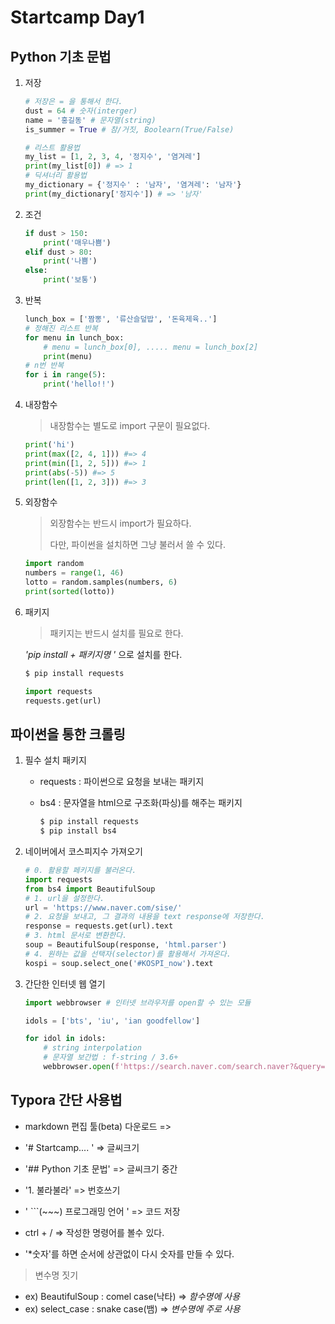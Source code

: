 # Startcamp Day1

## Python 기초 문법

1. 저장

   ```python
   # 저장은 = 을 통해서 한다.
   dust = 64 # 숫자(interger)
   name = '홍길동' # 문자열(string)
   is_summer = True # 참/거짓, Boolearn(True/False)
   
   # 리스트 활용법
   my_list = [1, 2, 3, 4, '정지수', '염겨레']
   print(my_list[0]) # => 1
   # 딕셔너리 활용법
   my_dictionary = {'정지수' : '남자', '염겨레': '남자'}
   print(my_dictionary['정지수']) # => '남자'
   
   ```

   

2. 조건

   ```python
   if dust > 150:
       print('매우나쁨')
   elif dust > 80:
       print('나쁨')
   else:
       print('보통')
   ```

   

3. 반복

   ```python
   lunch_box = ['짬뽕', '류산슬덮밥', '돈육제육..']
   # 정해진 리스트 반복
   for menu in lunch_box:
       # menu = lunch_box[0], ..... menu = lunch_box[2]
       print(menu)
   # n번 반복
   for i in range(5):
       print('hello!!')
   ```

4. 내장함수

   > 내장함수는 별도로 import 구문이 필요없다.

   ```python
   print('hi')
   print(max([2, 4, 1])) #=> 4
   print(min([1, 2, 5])) #=> 1
   print(abs(-5)) #=> 5
   print(len([1, 2, 3])) #=> 3
   ```



5. 외장함수

   > 외장함수는 반드시 import가 필요하다.
   >
   > 다만, 파이썬을 설치하면 그냥 불러서 쓸 수 있다.

   ```python
   import random
   numbers = range(1, 46)
   lotto = random.samples(numbers, 6)
   print(sorted(lotto))
   ```
   
   
   
6. 패키지

   > 패키지는 반드시 설치를 필요로 한다.

   *'pip install + 패키지명 '* 으로 설치를 한다.

   ```bash
   $ pip install requests
   ```

   ```python
   import requests
   requests.get(url)
   ```
   
   
   
## 파이썬을 통한 크롤링

1. 필수 설치 패키지
   
   * requests : 파이썬으로 요청을 보내는 패키지
     
   * bs4 : 문자열을 html으로 구조화(파싱)를 해주는 패키지
     
     ```bash
     $ pip install requests
     $ pip install bs4
     ```
   
2. 네이버에서 코스피지수 가져오기
   
   ```python
   # 0. 활용할 페키지를 불러온다.
   import requests
   from bs4 import BeautifulSoup
   # 1. url을 설정한다.
   url = 'https://www.naver.com/sise/'
   # 2. 요청을 보내고, 그 결과의 내용을 text response에 저장한다.
   response = requests.get(url).text
   # 3. html 문서로 변환한다.
   soup = BeautifulSoup(response, 'html.parser')
   # 4. 원하는 값을 선택자(selector)를 활용해서 가져온다.
   kospi = soup.select_one('#KOSPI_now').text
   ```
   
3. 간단한 인터넷 웹 열기

   ```python
   import webbrowser # 인터넷 브라우저를 open할 수 있는 모듈
   
   idols = ['bts', 'iu', 'ian goodfellow']
   
   for idol in idols:
       # string interpolation
       # 문자열 보간법 : f-string / 3.6+  
       webbrowser.open(f'https://search.naver.com/search.naver?&query={idol}')
   ```
   
      
   









## Typora 간단 사용법

* markdown 편집 툴(beta) 다운로드 => 

* '# Startcamp.... ' => 글씨크기 

* '## Python 기초 문법' => 글씨크기 중간

* '1. 불라불라'  => 번호쓰기

* ' ```(~~~) 프로그래밍 언어 ' => 코드 저장

* ctrl + / => 작성한 명령어를 볼수 있다.
* '*숫자'를 하면 순서에 상관없이 다시 숫자를 만들 수 있다.

> 변수명 짓기

+ ex) BeautifulSoup : comel case(낙타) =>  *함수명에 사용* 
+ ex) select_case : snake case(뱀) => *변수명에 주로 사용*